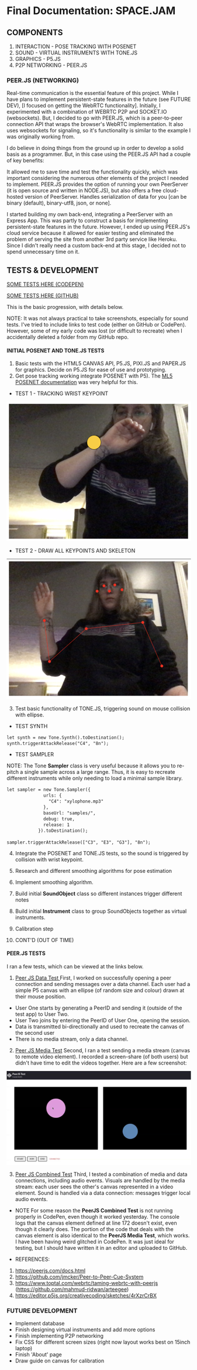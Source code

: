 # Final Documentation: SPACE.JAM

## COMPONENTS

1. INTERACTION - POSE TRACKING WITH POSENET
2. SOUND - VIRTUAL INSTRUMENTS WITH TONE.JS
3. GRAPHICS - P5.JS
4. P2P NETWORKING - PEER.JS

### PEER.JS (NETWORKING)

Real-time communication is the essential feature of this project. While I have plans to implement persistent-state features in the future (see FUTURE DEV), [I focused on getting the WebRTC functionality]. Initially, I experimented with a combination of WEBRTC P2P and SOCKET.IO (websockets). But, I decided to go with PEER.JS, which is a peer-to-peer connection API that wraps the browser's WebRTC implementation. It also uses websockets for signaling, so it's functionality is similar to the example I was originally working from.

I do believe in doing things from the ground up in order to develop a solid basis as a programmer. But, in this case using the PEER.JS API had a couple of key benefits:

It allowed me to save time and test the functionality quickly, which was important considering the numerous other elements of the project I needed to implement.
PEER.JS provides the option of running your own PeerServer (it is open source and written in NODE.JS), but also offers a free cloud-hosted version of PeerServer.
Handles serialization of data for you [can be binary (default), binary-utf8, json, or none].

I started building my own back-end, integrating a PeerServer with an Express App. This was partly to construct a basis for implementing persistent-state features in the future. However, I ended up using PEER.JS's cloud service because it allowed for easier testing and eliminated the problem of serving the site from another 3rd party service like Heroku. Since I didn't really need a custom back-end at this stage, I decided not to spend unnecessary time on it.

## TESTS & DEVELOPMENT

[SOME TESTS HERE (CODEPEN)](https://codepen.io/collection/nWWwry?cursor=ZD0xJm89MSZwPTEmdj0z)

[SOME TESTS HERE (GITHUB)](https://github.com/cassienoelle/cart351/tree/master/final-documentation)

This is the basic progression, with details below.

NOTE: It was not always practical to take screenshots, especially for sound tests. I've tried to include links to test code (either on GitHub or CodePen). However, some of my early code was lost (or difficult to recreate) when I accidentally deleted a folder from my GitHub repo.

#### INITIAL POSENET AND TONE.JS TESTS

1. Basic tests with the HTML5 CANVAS API, P5.JS, PIXI.JS and PAPER.JS for graphics. Decide on P5.JS for ease of use and prototyping.
2. Get pose tracking working integrate POSENET with P5). The [ML5 POSENET documentation](https://ml5js.org/reference/api-PoseNet/) was very helpful for this.

- TEST 1 - TRACKING WRIST KEYPOINT

![](assets/final-documentation-9088d2ea.png)

- TEST 2 - DRAW ALL KEYPOINTS AND SKELETON

![](assets/final-documentation-f46c1e8b.png)

3. Test basic functionality of TONE.JS, triggering sound on mouse collision with ellipse.

- TEST SYNTH

```
let synth = new Tone.Synth().toDestination();
synth.triggerAttackRelease("C4", "8n");
```

- TEST SAMPLER

NOTE: The Tone **Sampler** class is very useful because it allows you to re-pitch a single sample across a large range. Thus, it is easy to recreate different instruments while only needing to load a minimal sample library.

```
let sampler = new Tone.Sampler({
              urls: {
                "C4": "xylophone.mp3"
              },
              baseUrl: "samples/",
              debug: true,
              release: 1
            }).toDestination();

sampler.triggerAttackRelease(["C3", "E3", "G3"], "8n");

```
4. Integrate the POSENET and TONE.JS tests, so the sound is triggered by collision with wrist keypoint.
5. Research and different smoothing algorithms for pose estimation
6. Implement smoothing algorithm.
7. Build initial **SoundObject** class so different instances trigger different notes
8. Build initial **Instrument** class to group SoundObjects together as virtual instruments.
9. Calibration step

10. CONT'D (OUT OF TIME)


#### PEER.JS TESTS

I ran a few tests, which can be viewed at the links below.

1. [Peer JS Data Test ](https://codepen.io/cass_27/pen/GRjNYvz)
First, I worked on successfully opening a peer connection and sending messages over a data channel. Each user had a simple P5 canvas with an ellipse (of random size and colour) drawn at their mouse position.
- User One starts by generating a PeerID and sending it (outside of the test app) to User Two.
- User Two joins by entering the PeerID of User One, opening the session.
- Data is transmitted bi-directionally and used to recreate the canvas of the second user
- There is no media stream, only a data channel.

2. [Peer JS Media Test](https://codepen.io/cass_27/pen/OJRWmPo)
Second, I ran a test sending a media stream (canvas to remote video element). I recorded a screen-share (of both users) but didn't have time to edit the videos together. Here are a few screenshot:

![](assets/final-documentation-95b888d0.png)

3. [Peer JS Combined Test](https://codepen.io/cass_27/pen/BaLpJjd)
Third, I tested a combination of media and data connections, including audio events. Visuals are handled by the media stream: each user sees the other's canvas represented in a video element. Sound is handled via a data connection: messages trigger local audio events.

- NOTE For some reason the **PeerJS Combined Test** is not running properly in CodePen, even though it worked yesterday. The console logs that the canvas element defined at line 172 doesn't exist, even though it clearly does. The portion of the code that deals with the canvas element is also identical to the **PeerJS Media Test**, which works. I have been having weird glitched in CodePen. It was just ideal for testing, but I should have written it in an editor and uploaded to GitHub.

- REFERENCES:
1. https://peerjs.com/docs.html
2. https://github.com/jmcker/Peer-to-Peer-Cue-System
3. https://www.toptal.com/webrtc/taming-webrtc-with-peerjs
   (https://github.com/mahmud-ridwan/arteegee)
4. https://editor.p5js.org/creativecoding/sketches/4rXzrCrBX


### FUTURE DEVELOPMENT

- Implement database
- Finish designing virtual instruments and add more options
- Finish implementing P2P networking
- Fix CSS for different screen sizes (right now layout works best on 15inch laptop)
- Finish 'About' page
- Draw guide on canvas for calibration

